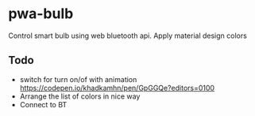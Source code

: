 # pwa-bulb
Control smart bulb using web bluetooth api.
Apply material design colors


## Todo
- switch for turn on/of with animation
  https://codepen.io/khadkamhn/pen/GpGGQe?editors=0100
- Arrange the list of colors in nice way
- Connect to BT
